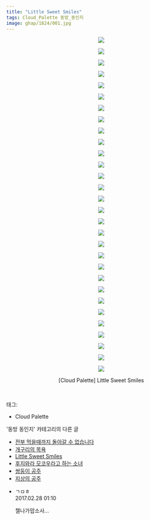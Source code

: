 ```yaml
---
title: "Little Sweet Smiles"
tags: Cloud_Palette 동방_동인지
image: ghap/1824/001.jpg
---
```

<div class="article">
<p style="text-align: center; clear: none; float: none;"><img src="{{ site.nasurl }}/ghap/1824/001.jpg"/></p>
<p style="text-align: center; clear: none; float: none;"><img src="{{ site.nasurl }}/ghap/1824/002.jpg"/></p>
<p style="text-align: center; clear: none; float: none;"><img src="{{ site.nasurl }}/ghap/1824/003.jpg"/></p>
<p style="text-align: center; clear: none; float: none;"><img src="{{ site.nasurl }}/ghap/1824/004.jpg"/></p>
<p style="text-align: center; clear: none; float: none;"><img src="{{ site.nasurl }}/ghap/1824/005.jpg"/></p>
<p style="text-align: center; clear: none; float: none;"><img src="{{ site.nasurl }}/ghap/1824/006.jpg"/></p>
<p style="text-align: center; clear: none; float: none;"><img src="{{ site.nasurl }}/ghap/1824/007.jpg"/></p>
<p style="text-align: center; clear: none; float: none;"><img src="{{ site.nasurl }}/ghap/1824/008.jpg"/></p>
<p style="text-align: center; clear: none; float: none;"><img src="{{ site.nasurl }}/ghap/1824/009.jpg"/></p>
<p style="text-align: center; clear: none; float: none;"><img src="{{ site.nasurl }}/ghap/1824/010.jpg"/></p>
<p style="text-align: center; clear: none; float: none;"><img src="{{ site.nasurl }}/ghap/1824/011.jpg"/></p>
<p style="text-align: center; clear: none; float: none;"><img src="{{ site.nasurl }}/ghap/1824/012.jpg"/></p>
<p style="text-align: center; clear: none; float: none;"><img src="{{ site.nasurl }}/ghap/1824/013.jpg"/></p>
<p style="text-align: center; clear: none; float: none;"><img src="{{ site.nasurl }}/ghap/1824/014.jpg"/></p>
<p style="text-align: center; clear: none; float: none;"><img src="{{ site.nasurl }}/ghap/1824/015.jpg"/></p>
<p style="text-align: center; clear: none; float: none;"><img src="{{ site.nasurl }}/ghap/1824/016.jpg"/></p>
<p style="text-align: center; clear: none; float: none;"><img src="{{ site.nasurl }}/ghap/1824/017.jpg"/></p>
<p style="text-align: center; clear: none; float: none;"><img src="{{ site.nasurl }}/ghap/1824/018.jpg"/></p>
<p style="text-align: center; clear: none; float: none;"><img src="{{ site.nasurl }}/ghap/1824/019.jpg"/></p>
<p style="text-align: center; clear: none; float: none;"><img src="{{ site.nasurl }}/ghap/1824/020.jpg"/></p>
<p style="text-align: center; clear: none; float: none;"><img src="{{ site.nasurl }}/ghap/1824/021.jpg"/></p>
<p style="text-align: center; clear: none; float: none;"><img src="{{ site.nasurl }}/ghap/1824/022.jpg"/></p>
<p style="text-align: center; clear: none; float: none;"><img src="{{ site.nasurl }}/ghap/1824/023.jpg"/></p>
<p style="text-align: center; clear: none; float: none;"><img src="{{ site.nasurl }}/ghap/1824/024.jpg"/></p>
<p style="text-align: center; clear: none; float: none;"><img src="{{ site.nasurl }}/ghap/1824/025.jpg"/></p>
<p style="text-align: center; clear: none; float: none;"><img src="{{ site.nasurl }}/ghap/1824/026.jpg"/></p>
<p style="text-align: center; clear: none; float: none;"><img src="{{ site.nasurl }}/ghap/1824/027.jpg"/></p>
<p style="text-align: center; clear: none; float: none;"><img src="{{ site.nasurl }}/ghap/1824/028.jpg"/></p>
<p style="text-align: center; clear: none; float: none;"><img src="{{ site.nasurl }}/ghap/1824/029.jpg"/></p>
<p style="text-align: center; clear: none; float: none;"><img src="{{ site.nasurl }}/ghap/1824/030.jpg"/></p>
<p style="text-align: center; clear: none; float: none;">[Cloud Palette] Little Sweet Smiles</p>
<p><br/></p>
</div><div class="tagTrail">
<p>태그: </p>
<ul>
<li>Cloud Palette</li>
</ul>
</div><div class="another">
<p>'동방 동인지' 카테고리의 다른 글</p>
<ul>
<li><a href="/2016-08-25-ghap_1826">전부 먹을때까지 돌아갈 수 없습니다</a></li>
<li><a href="/2016-08-25-ghap_1825">개구리의 목욕</a></li>
<li><a href="/2016-08-25-ghap_1824">Little Sweet Smiles</a></li>
<li><a href="/2016-08-25-ghap_1823">후지와라 모코우라고 하는 소녀</a></li>
<li><a href="/2016-08-25-ghap_1822">쌍둥이 공주</a></li>
<li><a href="/2016-08-25-ghap_1821">지상의 공주</a></li>
</ul>
</div><div class="cb_module cb_fluid">
<div class="cb_wrt cb_profile">
<div class="comment">
<ul>
<li class="cb_thumb_off" id="comment14927292">
<div class="cb_comment_area">
<div class="cb_info_area">
<div class="cb_section">
<span class="cb_nick_name">ㄱㅁㅎ</span>
</div>
<div class="cb_section">
<span class="cb_date">2017.02.28 01:10 </span>
</div>
</div>
<div class="cb_dsc_comment">
<p class="cb_dsc">
											젤나가맙소사...
										</p>
</div>
</div></li>
</ul>
</div>
</div><!-- commentList close -->
</div>
<br/>
<p id="refer"></p>
<br/>
